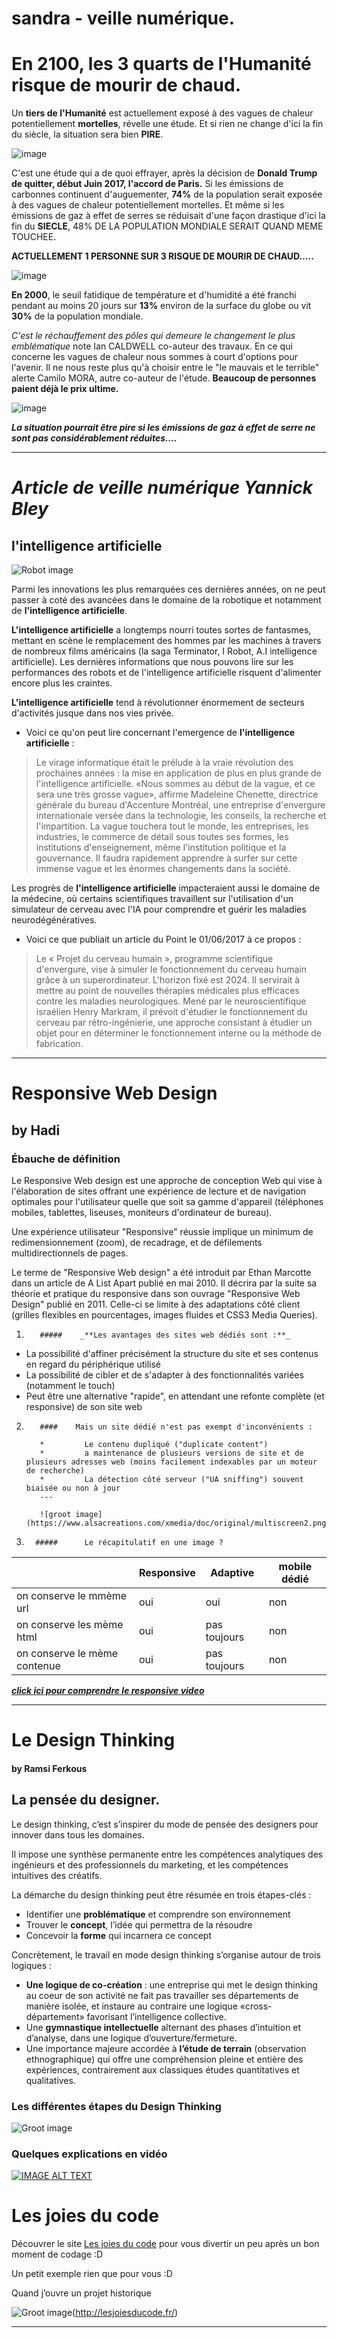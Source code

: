 # sandra - veille numérique.

# En 2100, les 3 quarts de l'Humanité risque de mourir de chaud.

Un **tiers de l'Humanité** est actuellement exposé à des vagues de chaleur potentiellement **mortelles**, révelle une étude. Et si rien ne change d'ici la fin du siècle, la situation sera bien **PIRE**.

![image](https://www.sciencesetavenir.fr/assets/img/2017/06/20/cover-r4x3w1000-5948f8e580d55-sipa-00478309-000007.jpg)


C'est une étude qui a de quoi effrayer, après la décision de **Donald Trump de quitter, début Juin 2017,  l'accord de Paris.**
Si les émissions de carbonnes continuent d'auguementer, **74%** de la population serait exposée à des vagues de chaleur potentiellement mortelles.
Et même si les émissions de gaz à effet de serres se réduisait d'une façon drastique d'ici la fin du **SIECLE**, 48% DE LA POPULATION MONDIALE SERAIT QUAND MEME TOUCHEE.

**ACTUELLEMENT 1 PERSONNE SUR 3 RISQUE DE MOURIR DE CHAUD.....**

![image](http://cdn2-lejdd.ladmedia.fr/var/europe1/storage/images/lejdd/international/usa/en-californie-le-lac-asseche-devenu-catastrophe-ecologiste-747147/37337699-1-fre-FR/En-Californie-le-lac-asseche-devenu-catastrophe-ecologiste.jpg)

**En 2000**, le seuil fatidique de température et d'humidité a été franchi pendant au moins 20 jours sur **13%** environ de la surface du globe ou vit **30%** de la population mondiale.

*C'est le réchauffement des pôles qui demeure le changement le plus emblématique* note Ian CALDWELL co-auteur des travaux.
En ce qui concerne les vagues de chaleur nous sommes à court d'options pour l'avenir. Il ne nous reste plus qu'à choisir entre le "le mauvais et le terrible" alerte Camilo MORA, autre co-auteur de l'étude.
**Beaucoup de personnes paient déjà le prix ultime.**


![image](http://www.cieleo.com/imgfck/214/Image/contenu/Actualites/la-soif-du-monde.jpg)

**_La situation pourrait être pire si les émissions de gaz à effet de serre ne sont pas considérablement réduites...._**

***

#    **_Article de veille numérique Yannick Bley_**

##   l'intelligence artificielle

![Robot image](http://www.frenchweb.fr/wp-content/uploads/2015/06/Fotolia_72822540_Subscription_Monthly_M.jpg)

Parmi les innovations les plus remarquées ces dernières années, on ne peut passer à coté des avancées dans le domaine de la robotique et notamment de **l'intelligence artificielle**.

  **L'intelligence artificielle** a longtemps nourri toutes sortes de fantasmes, mettant en scène le remplacement des hommes par les machines à travers de nombreux films américains (la saga Terminator, I Robot, A.I intelligence artificielle).
Les dernières informations que nous pouvons lire sur les performances des robots et de l'intelligence artificielle risquent d'alimenter encore plus les craintes.

**L'intelligence artificielle** tend à révolutionner énormement de secteurs d'activités jusque dans nos vies privée.
 * Voici ce qu'on peut lire concernant l'emergence de **l'intelligence artificielle** :
 >Le virage informatique était le prélude à la vraie révolution des prochaines années : la mise en application de plus en plus grande de l'intelligence artificielle. «Nous sommes au début de la vague, et ce sera une très grosse vague», affirme Madeleine Chenette, directrice générale du bureau d'Accenture Montréal, une entreprise d'envergure internationale versée dans la technologie, les conseils, la recherche et l'impartition.
La vague touchera tout le monde, les entreprises, les industries, le commerce de détail sous toutes ses formes, les institutions d'enseignement, même l'institution politique et la gouvernance. Il faudra rapidement apprendre à surfer sur cette immense vague et les énormes changements dans la société.
>


 Les progrès de **l'intelligence artificielle** impacteraient aussi le domaine de la médecine, où certains scientifiques travaillent sur l'utilisation d'un simulateur de cerveau avec l'IA pour comprendre et guérir les maladies neurodégénératives.

 * Voici ce que publiait un article du Point le 01/06/2017 à ce propos :
 >Le « Projet du cerveau humain », programme scientifique d'envergure, vise à simuler le fonctionnement du cerveau humain grâce à un superordinateur. L'horizon fixé est 2024. Il servirait à mettre au point de nouvelles thérapies médicales plus efficaces contre les maladies neurologiques. Mené par le neuroscientifique israélien Henry Markram, il prévoit d'étudier le fonctionnement du cerveau par rétro-ingénierie, une approche consistant à étudier un objet pour en déterminer le fonctionnement interne ou la méthode de fabrication.
 >

***

#   Responsive Web Design
## by Hadi

###   Ébauche de définition

Le Responsive Web design est une approche de conception Web qui vise à l'élaboration de sites offrant une expérience de lecture et de navigation optimales pour l'utilisateur quelle que soit sa gamme d'appareil (téléphones mobiles, tablettes, liseuses, moniteurs d'ordinateur de bureau).

Une expérience utilisateur "Responsive" réussie implique un minimum de redimensionnement (zoom), de recadrage, et de défilements multidirectionnels de pages.

Le terme de "Responsive Web design" a été introduit par Ethan Marcotte dans un article de A List Apart publié en mai 2010.
Il décrira par la suite sa théorie et pratique du responsive dans son ouvrage "Responsive Web Design" publié en 2011. Celle-ci se limite à des adaptations côté client (grilles flexibles en pourcentages, images fluides et CSS3 Media Queries).

1.        #####    _**Les avantages des sites web dédiés sont :**_

 * La possibilité d'affiner précisément la structure du site et ses contenus en regard du périphérique utilisé
 * La possibilité de cibler et de s'adapter à des fonctionnalités variées (notamment le touch)
 * Peut être une alternative "rapide", en attendant une refonte complète (et responsive) de son site web
2.        ####    Mais un site dédié n'est pas exempt d'inconvénients :

          *         Le contenu dupliqué ("duplicate content")
          *         a maintenance de plusieurs versions de site et de plusieurs adresses web (moins facilement indexables par un moteur de recherche)
          *         La détection côté serveur ("UA sniffing") souvent biaisée ou non à jour
          ---

          ![groot image](https://www.alsacreations.com/xmedia/doc/original/multiscreen2.png)
3.       #####      Le récapitulatif en une image ?

|         |    Responsive   |    Adaptive     |   mobile dédié     |
| ------------- | ------------- | ------------- | --------- |
| on conserve le mmème url      | oui       |        oui        |      non |
| on conserve les mème html       |  oui        |        pas toujours        |      non |
| on conserve le mème contenue      | oui      |       pas toujours         |      non |

**_[click ici pour comprendre  le responsive video ](http://www.google.fr "acceuil de google")_**

***

# Le Design Thinking   
#### by Ramsi Ferkous

## La pensée du designer.

Le design thinking, c’est s’inspirer du mode de pensée des designers pour innover dans tous les domaines.

Il impose une synthèse permanente entre les compétences analytiques des ingénieurs et des professionnels du marketing, et les compétences intuitives des créatifs.

La démarche du design thinking peut être résumée en trois étapes-clés :

  - Identifier une **problématique** et comprendre son environnement
  - Trouver le **concept**, l’idée qui permettra de la résoudre
  - Concevoir la **forme** qui incarnera ce concept

Concrètement, le travail en mode design thinking s’organise autour de trois logiques :

  - **Une logique de co-création** : une entreprise qui met le design thinking au coeur de son activité ne fait pas travailler ses départements de manière isolée, et instaure au contraire une logique «cross-département» favorisant l’intelligence collective.
  - Une **gymnastique intellectuelle** alternant des phases d’intuition et d’analyse, dans une logique d’ouverture/fermeture.
  - Une importance majeure accordée à **l’étude de terrain** (observation ethnographique) qui offre une compréhension pleine et entière des expériences, contrairement aux classiques études quantitatives et qualitatives.

### Les différentes étapes du Design Thinking

  ![Groot image](https://s-media-cache-ak0.pinimg.com/originals/a5/49/fd/a549fdc3c7b295cbf049fe22f097351f.png)

### Quelques explications en vidéo

[![IMAGE ALT TEXT](https://lh5.ggpht.com/jZ8XCjpCQWWZ5GLhbjRAufsw3JXePHUJVfEvMH3D055ghq0dyiSP3YxfSc_czPhtCLSO=w300)](https://youtu.be/-89WSjJDcn0 "Qu'est-ce que le Design Thinking")


# Les joies du code

Découvrer le site [Les joies du code](http://lesjoiesducode.fr/) pour vous divertir un peu après un bon moment de codage :D

Un petit exemple rien que pour vous :D

Quand j’ouvre un projet historique

![Groot image](http://ljdchost.com/nDmdJau.gif)(http://lesjoiesducode.fr/)

***

